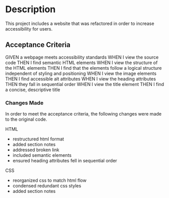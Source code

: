 # Description

This project includes a website that was refactored in order to increase accessibility for users. 

## Acceptance Criteria

GIVEN a webpage meets accessibility standards
WHEN I view the source code
THEN I find semantic HTML elements
WHEN I view the structure of the HTML elements
THEN I find that the elements follow a logical structure independent of styling and positioning
WHEN I view the image elements
THEN I find accessible alt attributes
WHEN I view the heading attributes
THEN they fall in sequential order
WHEN I view the title element
THEN I find a concise, descriptive title

### Changes Made

In order to meet the acceptance criteria, the following changes were made to the original code. 

HTML
<ul>
    <li>restructured html format</li>
    <li>added section notes</li>
    <li>addressed broken link</li>
    <li>included semantic elements</li>
    <li>ensured heading attributes fell in sequential order</li>
</ul>

CSS
<ul>
    <li>reorganized css to match html flow</li>
    <li>condensed redundant css styles</li>
    <li>added section notes</li>
</ul>







